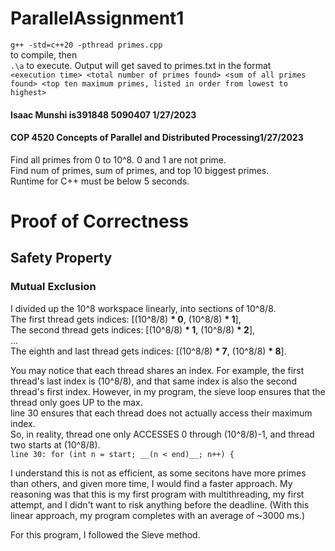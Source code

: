 # ParallelAssignment1  
`g++ -std=c++20 -pthread primes.cpp`  
to compile, then  
`.\a`
to execute. Output will get saved to primes.txt in the format  
`<execution time> <total number of primes found> <sum of all primes found> <top ten maximum primes, listed in order from lowest to highest>`   

#### Isaac Munshi is391848 5090407 1/27/2023  
#### COP 4520 Concepts of Parallel and Distributed Processing1/27/2023  

Find all primes from 0 to 10^8. 0 and 1 are not prime.   
Find num of primes, sum of primes, and top 10 biggest primes.  
Runtime for C++ must be below 5 seconds.  

# Proof of Correctness  
## Safety Property  
### Mutual Exclusion  
I divided up the 10^8 workspace linearly, into sections of 10^8/8.   
  The first thread gets indices: [(10^8/8) __* 0__, (10^8/8) __* 1__],  
  The second thread gets indices: [(10^8/8) __* 1__, (10^8/8) __* 2__],  
  ...  
  The eighth and last thread gets indices: [(10^8/8) __* 7__, (10^8/8) __* 8__].  
    
  You may notice that each thread shares an index. For example, the first thread's last index is (10^8/8), and that same index is also the second thread's first index. However, in my program, the sieve loop ensures that the thread only goes UP to the max.   
  line 30 ensures that each thread does not actually access their maximum index.  
  So, in reality, thread one only ACCESSES 0 through (10^8/8)-1, and thread two starts at (10^8/8).  
  `line 30: for (int n = start; __(n < end)__; n++) {`  
    
I understand this is not as efficient, as some secitons have more primes than others, and given more time, I would find a faster approach. My reasoning was that this is my first program with multithreading, my first attempt, and I didn't want to risk anything before the deadline.
(With this linear approach, my program completes with an average of ~3000 ms.)  
    
  
For this program, I followed the Sieve method.  
